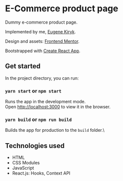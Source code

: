 # E-Commerce product page

Dummy e-commerce product page.

Implemented by me, [Eugene Kiryk](https://github.com/eugenekiryk).

Design and assets: [Frontend Mentor](https://www.frontendmentor.io).

Bootstrapped with [Create React App](https://github.com/facebook/create-react-app).

## Get started

In the project directory, you can run:

### `yarn start` or `npm start`

Runs the app in the development mode.\
Open [http://localhost:3000](http://localhost:3000) to view it in the browser.

### `yarn build` or `npm run build`

Builds the app for production to the `build` folder.\

## Technologies used

- HTML
- CSS Modules
- JavaScript
- React.js: Hooks, Context API
